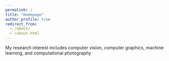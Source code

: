 ```yaml
---
permalink: /
title: "Homepage"
author_profile: true
redirect_from: 
  - /about/
  - /about.html
---
```


My research interest includes computer vision, computer graphics, machine learning, and computational photography
